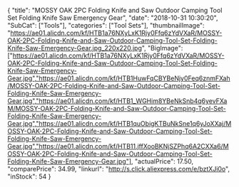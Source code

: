 {
	"title": "MOSSY OAK 2PC Folding Knife and Saw Outdoor Camping Tool Set Folding Knife Saw Emergency Gear",
	"date": "2018-10-31 10:30:20",
	"SubCat": ["Tools"],
	"categories": ["Tool Sets"],
	"thumbnailImage": "https://ae01.alicdn.com/kf/HTB1a76NXyLxK1Rjy0Ffq6zYdVXaR/MOSSY-OAK-2PC-Folding-Knife-and-Saw-Outdoor-Camping-Tool-Set-Folding-Knife-Saw-Emergency-Gear.jpg_220x220.jpg",
	"BigImage": ["https://ae01.alicdn.com/kf/HTB1a76NXyLxK1Rjy0Ffq6zYdVXaR/MOSSY-OAK-2PC-Folding-Knife-and-Saw-Outdoor-Camping-Tool-Set-Folding-Knife-Saw-Emergency-Gear.jpg","https://ae01.alicdn.com/kf/HTB1HuwFqCBYBeNjy0Feq6znmFXah/MOSSY-OAK-2PC-Folding-Knife-and-Saw-Outdoor-Camping-Tool-Set-Folding-Knife-Saw-Emergency-Gear.jpg","https://ae01.alicdn.com/kf/HTB1_WGHim8YBeNkSnb4q6yevFXaM/MOSSY-OAK-2PC-Folding-Knife-and-Saw-Outdoor-Camping-Tool-Set-Folding-Knife-Saw-Emergency-Gear.jpg","https://ae01.alicdn.com/kf/HTB1quObigKTBuNkSne1q6yJoXXaj/MOSSY-OAK-2PC-Folding-Knife-and-Saw-Outdoor-Camping-Tool-Set-Folding-Knife-Saw-Emergency-Gear.jpg","https://ae01.alicdn.com/kf/HTB11.jffXooBKNjSZPhq6A2CXXa6/MOSSY-OAK-2PC-Folding-Knife-and-Saw-Outdoor-Camping-Tool-Set-Folding-Knife-Saw-Emergency-Gear.jpg"],
	"actualPrice": 17.50,
	"comparePrice": 34.99,
	"linkurl": "http://s.click.aliexpress.com/e/bztXJi0o",
	"inStock": 54
}
